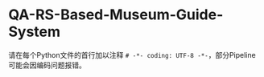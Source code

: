 # QA-RS-Based-Museum-Guide-System

请在每个Python文件的首行加以注释 `# -*- coding: UTF-8 -*-`，部分Pipeline可能会因编码问题报错。